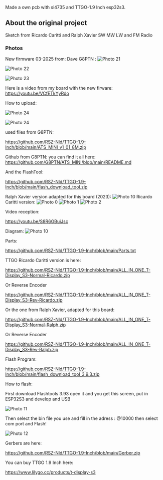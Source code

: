 Made a own pcb with si4735 and TTGO-1.9 Inch esp32s3.
## About the original project
Sketch from Ricardo Caritti and Ralph Xavier
SW MW LW and FM Radio 
### Photos

New firmware 03-2025 from:  Dave G8PTN
:
![Photo 21]( https://github.com/RSZ-Nld/TTGO-1.9-Inch/blob/main/1.jpg)

![Photo 22]( https://github.com/RSZ-Nld/TTGO-1.9-Inch/blob/main/2.jpg)

![Photo 23]( https://github.com/RSZ-Nld/TTGO-1.9-Inch/blob/main/3.jpg)

Here is a video from my board with the new firware:
https://youtu.be/VCfETkYyRdo

How to upload:

![Photo 24]( https://github.com/RSZ-Nld/TTGO-1.9-Inch/blob/main/Flash-Esp32-S3.png)


![Photo 24]( https://github.com/RSZ-Nld/TTGO-1.9-Inch/blob/main/AmsvVilC8sWVPCLm.png)

used files from G8PTN:

https://github.com/RSZ-Nld/TTGO-1.9-Inch/blob/main/ATS_MINI_v1_01_8M.zip

Github from G8PTN:  you can find it all here: 
https://github.com/G8PTN/ATS_MINI/blob/main/README.md

And the FlashTool:

https://github.com/RSZ-Nld/TTGO-1.9-Inch/blob/main/flash_download_tool.zip

Ralph Xavier version adapted for this board  (2023):
![Photo 10]( https://github.com/RSZ-Nld/TTGO-1.9-Inch/blob/main/Ralph-Version.jpg)
Ricardo Caritti version:
![Photo 0]( https://github.com/RSZ-Nld/TTGO-1.9-Inch/blob/main/Pcb-1.jpg)
![Photo 1]( https://github.com/RSZ-Nld/TTGO-1.9-Inch/blob/main/Pcb-2.jpg)
![Photo 2]( https://github.com/RSZ-Nld/TTGO-1.9-Inch/blob/main/Pcb.JPG)

Video reception:

https://youtu.be/S8R6GBuiJsc

Diagram: 
![Photo 10]( https://github.com/RSZ-Nld/TTGO-1.9-Inch/blob/main/TTGO-4735.jpg)

Parts:

https://github.com/RSZ-Nld/TTGO-1.9-Inch/blob/main/Parts.txt

TTGO Ricardo Caritti version is here: 

https://github.com/RSZ-Nld/TTGO-1.9-Inch/blob/main/ALL_IN_ONE_T-Display_S3-Normal-Ricardo.zip

Or Reverse Encoder

https://github.com/RSZ-Nld/TTGO-1.9-Inch/blob/main/ALL_IN_ONE_T-Display_S3-Rev-Ricardo.zip





Or the one from Ralph Xavier, adapted for this board:

https://github.com/RSZ-Nld/TTGO-1.9-Inch/blob/main/ALL_IN_ONE_T-Display_S3-Normal-Ralph.zip

Or Reverse Encoder

https://github.com/RSZ-Nld/TTGO-1.9-Inch/blob/main/ALL_IN_ONE_T-Display_S3-Rev-Ralph.zip





Flash Program:

https://github.com/RSZ-Nld/TTGO-1.9-Inch/blob/main/flash_download_tool_3.9.3.zip

How to flash:

First download Flashtools 3.93 open it and you get this screen, put in ESP32S3 and develop and USB

![Photo 11]( https://github.com/RSZ-Nld/TTGO-1.9-Inch/blob/main/Flash-Prog.jpg)

Then select the bin file you use and fill in the adress :  @10000 then select com port and Flash!

![Photo 12]( https://github.com/RSZ-Nld/TTGO-1.9-Inch/blob/main/Flash-File.jpg)






Gerbers are here:  

https://github.com/RSZ-Nld/TTGO-1.9-Inch/blob/main/Gerber.zip

You can buy TTGO 1.9 Inch here:

https://www.lilygo.cc/products/t-display-s3
